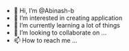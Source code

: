 - 👋 Hi, I’m @Abinash-b
- 👀 I’m interested in creating application
- 🌱 I’m currently learning a lot of things
- 💞️ I’m looking to collaborate on ...
- 📫 How to reach me ...

<!---
Abinash-b/Abinash-b is a ✨ special ✨ repository because its `README.md` (this file) appears on your GitHub profile.
You can click the Preview link to take a look at your changes.
--->
